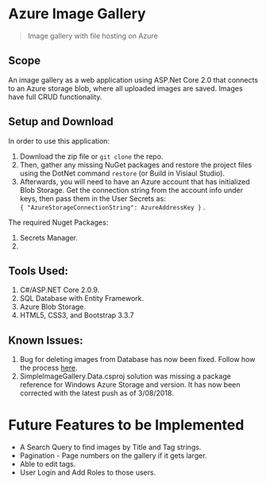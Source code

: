 # Azure Image Gallery
> Image gallery with file hosting on Azure

## Scope
An image gallery as a web application using ASP.Net Core 2.0 that connects to an Azure storage blob, where all uploaded images are saved. Images have full CRUD functionality.

## Setup and Download

In order to use this application:
1. Download the zip file or `git clone` the repo.
2. Then, gather any missing NuGet packages and restore the project files using the DotNet command `restore` (or Build in Visiaul Studio). 
3. Afterwards, you will need to have an Azure account that has initialized Blob Storage. Get the connection string from the account info under keys, then pass them in the User Secrets as:      
`{ "AzureStorageConnectionString": AzureAddressKey }` .

The required Nuget Packages:
1. Secrets Manager.
2. 

## Tools Used:

1. C#/ASP.NET Core 2.0.9.
2. SQL Database with Entity Framework.
3. Azure Blob Storage.
4. HTML5, CSS3, and Bootstrap 3.3.7

## Known Issues:

1. Bug for deleting images from Database has now been fixed. Follow how the process [here](https://github.com/johnmcraig/Azure-Image-Gallery/issues/1).
2. SimpleImageGallery.Data.csproj solution was missing a package reference for Windows Azure Storage and version. It has now been corrected with the latest push as of 3/08/2018.

# Future Features to be Implemented

- A Search Query to find images by Title and Tag strings.
- Pagination - Page numbers on the gallery if it gets larger.
- Able to edit tags.
- User Login and Add Roles to those users.
